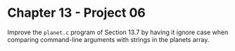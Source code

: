 # Chapter 13 - Project 06

Improve the `planet.c` program of Section 13.7 by having it ignore case when
comparing command-line arguments with strings in the planets array. 
